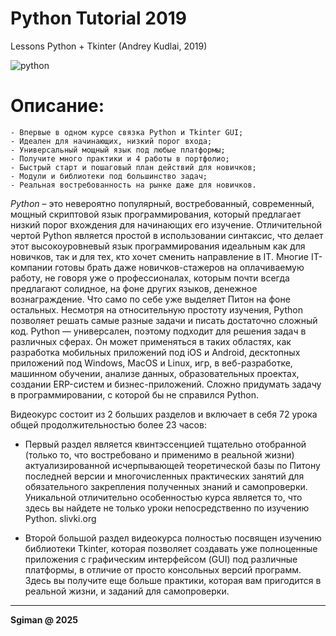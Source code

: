 # Python Tutorial 2019
Lessons Python + Tkinter (Andrey Kudlai, 2019)

![python](https://github.com/user-attachments/assets/d027dbb3-e2c1-42b4-a77a-72b2e258a95f)


# Описание:

    - Впервые в одном курсе связка Python и Tkinter GUI;
    - Идеален для начинающих, низкий порог входа;
    - Универсальный мощный язык под любые платформы;
    - Получите много практики и 4 работы в портфолио;
    - Быстрый старт и пошаговый план действий для новичков;
    - Модули и библиотеки под большинство задач;
    - Реальная востребованность на рынке даже для новичков.

*Python* – это невероятно популярный, востребованный, современный, мощный скриптовой язык программирования, который предлагает низкий порог вхождения для начинающих его изучение. Отличительной чертой Python является простой в использовании синтаксис, что делает этот высокоуровневый язык программирования идеальным как для новичков, так и для тех, кто хочет сменить направление в IT.
Многие IT-компании готовы брать даже новичков-стажеров на оплачиваемую работу, не говоря уже о профессионалах, которым почти всегда предлагают солидное, на фоне других языков, денежное вознаграждение. Что само по себе уже выделяет Питон на фоне остальных. Несмотря на относительную простоту изучения, Python позволяет решать самые разные задачи и писать достаточно сложный код.
Python — универсален, поэтому подходит для решения задач в различных сферах. Он может применяться в таких областях, как разработка мобильных приложений под iOS и Android, десктопных приложений под Windows, MacOS и Linux, игр, в веб-разработке, машинном обучении, анализе данных, образовательных проектах, создании ERP-систем и бизнес-приложений. Сложно придумать задачу в программировании, с которой бы не справился Python.

Видеокурс состоит из 2 больших разделов и включает в себя 72 урока общей продолжительностью более 23 часов:

- Первый раздел является квинтэссенцией тщательно отобранной (только то, что востребовано и применимо в реальной жизни) актуализированной исчерпывающей теоретической базы по Питону последней версии и многочисленных практических занятий для обязательного закрепления полученных знаний и самопроверки.
Уникальной отличительно особенностью курса является то, что здесь вы найдете не только уроки непосредственно по изучению Python. slivki.org

- Второй большой раздел видеокурса полностью посвящен изучению библиотеки Tkinter, которая позволяет создавать уже полноценные приложения с графическим интерфейсом (GUI) под различные платформы, в отличие от просто консольных версий программ. Здесь вы получите еще больше практики, которая вам пригодится в реальной жизни, и заданий для самопроверки.

---

**Sgiman @ 2025**

